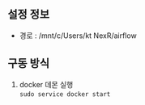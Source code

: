 ## 설정 정보
- 경로 : /mnt/c/Users/kt NexR/airflow
## 구동 방식 
1) docker 데몬 실행   
`sudo service docker start`

